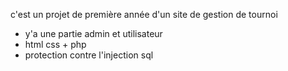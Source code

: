 c'est un projet de première année d'un site de gestion de tournoi 
- y'a une partie admin et utilisateur
- html css + php
- protection contre l'injection sql 

